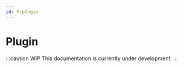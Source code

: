 ```yaml
---
id: P-plugin
---
```


# Plugin

:::caution WIP
This documentation is currently under development.
:::
